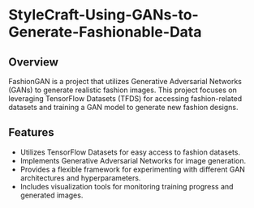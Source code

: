 # StyleCraft-Using-GANs-to-Generate-Fashionable-Data

## Overview

FashionGAN is a project that utilizes Generative Adversarial Networks (GANs) to generate realistic fashion images. This project focuses on leveraging TensorFlow Datasets (TFDS) for accessing fashion-related datasets and training a GAN model to generate new fashion designs.

## Features

- Utilizes TensorFlow Datasets for easy access to fashion datasets.
- Implements Generative Adversarial Networks for image generation.
- Provides a flexible framework for experimenting with different GAN architectures and hyperparameters.
- Includes visualization tools for monitoring training progress and generated images.

